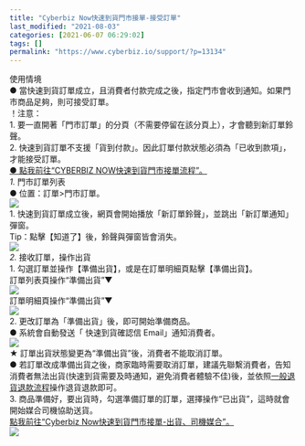 ```yaml
---
title: "Cyberbiz Now快速到貨門市接單-接受訂單"
last_modified: "2021-08-03"
categories: [2021-06-07 06:29:02]
tags: []
permalink: "https://www.cyberbiz.io/support/?p=13134"
---
```


使用情境  
● 當快速到貨訂單成立，且消費者付款完成之後，指定門市會收到通知。如果門市商品足夠，則可接受訂單。  
！注意：  
1\. 要一直開著「門市訂單」的分頁（不需要停留在該分頁上），才會聽到新訂單鈴聲。  
2\. 快速到貨訂單不支援「貨到付款」。因此訂單付款狀態必須為「已收到款項」，才能接受訂單。  
[● 點我前往“CYBERBIZ NOW快速到貨門市接單流程”。](https://www.cyberbiz.io/support/?p=13744)  
_1._   門市訂單列表  
● 位置：訂單>門市訂單。  
![](https://www.cyberbiz.io/support/wp-content/uploads/2021/06/快速到貨28.png)  
1\. 快速到貨訂單成立後，網頁會開始播放「新訂單鈴聲」，並跳出「新訂單通知」彈窗。  
Tip：點擊【知道了】後，鈴聲與彈窗皆會消失。  
![](https://www.cyberbiz.io/support/wp-content/uploads/2021/06/快速到貨29.png)  
_2._   接收訂單，操作出貨  
1\. 勾選訂單並操作【準備出貨】，或是在訂單明細頁點擊【準備出貨】。  
訂單列表頁操作“準備出貨”▼  
![](https://www.cyberbiz.io/support/wp-content/uploads/2021/06/快速到貨30.png)  
訂單明細頁操作“準備出貨”▼  
![](https://www.cyberbiz.io/support/wp-content/uploads/2021/06/快速到貨31.png)  
2\. 更改訂單為「準備出貨」後，即可開始準備商品。  
● 系統會自動發送「 快速到貨確認信 Email」通知消費者。  
![](https://www.cyberbiz.io/support/wp-content/uploads/2021/06/快速到貨32.png)  
★ 訂單出貨狀態變更為“準備出貨”後，消費者不能取消訂單。  
●
若訂單改成準備出貨之後，商家臨時需要取消訂單，建議先聯繫消費者，告知消費者無法出貨(快速到貨需要及時通知，避免消費者體驗不佳)後，並依照[一般退貨退款流程](https://www.cyberbiz.io/support/?p=1756)操作退貨退款即可。  
3\. 商品準備好，要出貨時，勾選準備訂單的訂單，選擇操作“已出貨”，這時就會開始媒合司機協助送貨。  
[點我前往“Cyberbiz Now快速到貨門市接單-出貨、司機媒合”。  
![](https://www.cyberbiz.io/support/wp-content/uploads/2021/06/快速到貨33.png)  
](https://www.cyberbiz.io/support/?p=13166)

